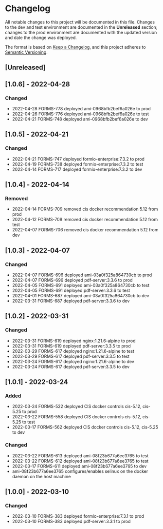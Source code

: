 # Changelog
All notable changes to this project will be documented in this file. Changes to the dev and test environment are documented in the **Unreleased** section; changes to the prod environment are documented with the updated version and date the change was deployed.

The format is based on [Keep a Changelog](https://keepachangelog.com/en/1.0.0/),
and this project adheres to [Semantic Versioning](https://semver.org/spec/v2.0.0.html).

## [Unreleased]

## [1.0.6] - 2022-04-28
### Changed
- 2022-04-28 FORMS-778 deployed ami-0968bfb2bef6a026e to prod
- 2022-04-26 FORMS-776 deployed ami-0968bfb2bef6a026e to test
- 2022-04-21 FORMS-748 deployed ami-0968bfb2bef6a026e to dev

## [1.0.5] - 2022-04-21
### Changed
- 2022-04-21 FORMS-747 deployed formio-enterprise:7.3.2 to prod
- 2022-04-19 FORMS-738 deployed formio-enterprise:7.3.2 to test
- 2022-04-14 FORMS-717 deployed formio-enterprise:7.3.2 to dev

## [1.0.4] - 2022-04-14
### Removed
- 2022-04-14 FORMS-709 removed cis docker recommendation 5.12 from prod
- 2022-04-12 FORMS-708 removed cis docker recommendation 5.12 from test
- 2022-04-07 FORMS-706 removed cis docker recommendation 5.12 from dev

## [1.0.3] - 2022-04-07
### Changed
- 2022-04-07 FORMS-696 deployed ami-03a0f325a864730cb to prod
- 2022-04-07 FORMS-696 deployed pdf-server:3.3.6 to prod
- 2022-04-05 FORMS-691 deployed ami-03a0f325a864730cb to test
- 2022-04-05 FORMS-691 deployed pdf-server:3.3.6 to test
- 2022-04-01 FORMS-687 deployed ami-03a0f325a864730cb to dev
- 2022-03-31 FORMS-687 deployed pdf-server:3.3.6 to dev

## [1.0.2] - 2022-03-31
### Changed
- 2022-03-31 FORMS-619 deployed nginx:1.21.6-alpine to prod
- 2022-03-31 FORMS-619 deployed pdf-server:3.3.5 to prod
- 2022-03-29 FORMS-617 deployed nginx:1.21.6-alpine to test
- 2022-03-29 FORMS-617 deployed pdf-server:3.3.5 to test
- 2022-03-24 FORMS-617 deployed nginx:1.21.6-alpine to dev
- 2022-03-24 FORMS-617 deployed pdf-server:3.3.5 to dev

## [1.0.1] - 2022-03-24
### Added
- 2022-03-24 FORMS-522 deployed CIS docker controls cis-5.12, cis-5.25 to prod
- 2022-03-22 FORMS-558 deployed CIS docker controls cis-5.12, cis-5.25 to test
- 2022-03-17 FORMS-562 deployed CIS docker controls cis-5.12, cis-5.25 to dev

### Changed
- 2022-03-22 FORMS-613 deployed ami-08f23b677a6ee3765 to test
- 2022-03-22 FORMS-612 deployed ami-08f23b677a6ee3765 to test
- 2022-03-17 FORMS-611 deployed ami-08f23b677a6ee3765 to dev
- ami-08f23b677a6ee3765 configures/enables selinux on the docker daemon on the host machine

## [1.0.0] - 2022-03-10
### Changed
- 2022-03-10 FORMS-383 deployed formio-enterprise:7.3.1 to prod
- 2022-03-10 FORMS-383 deployed pdf-server:3.3.1 to prod
